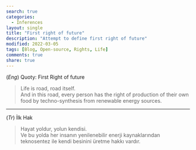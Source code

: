 ```yaml
---
search: true
categories: 
  - Inferences
layout: single
title: "First right of future"
description: "Attempt to define first right of future"
modified: 2022-03-05
tags: [Blog, Open-source, Rights, Life]
comments: true
share: true
---
```


(*Eng*) Quoty: First Right of future  

>Life is road, road itself.  
And in this road, every person has the right of production of their own food by techno-synthesis from renewable energy sources.  

---
(*Tr*) İlk Hak  

>Hayat yoldur, yolun kendisi.  
Ve bu yolda her insanın yenilenebilir enerji kaynaklarından teknosentez ile kendi besinini üretme hakkı vardır.
